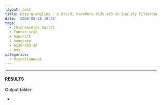 ```yaml
---
layout: post
title: Data Wrangling - C.bairdi NanoPore 6129-403-26 Quality Filtering Using NanoFilt on Mox
date: '2020-09-28 19:42'
tags: 
  - Chionoecetes bairdi
  - Tanner crab
  - NanoFilt
  - nanopore
  - 6129-403-26
  - mox
categories: 
  - Miscellaneous
---
```




---

#### RESULTS

Output folder:

- []()

